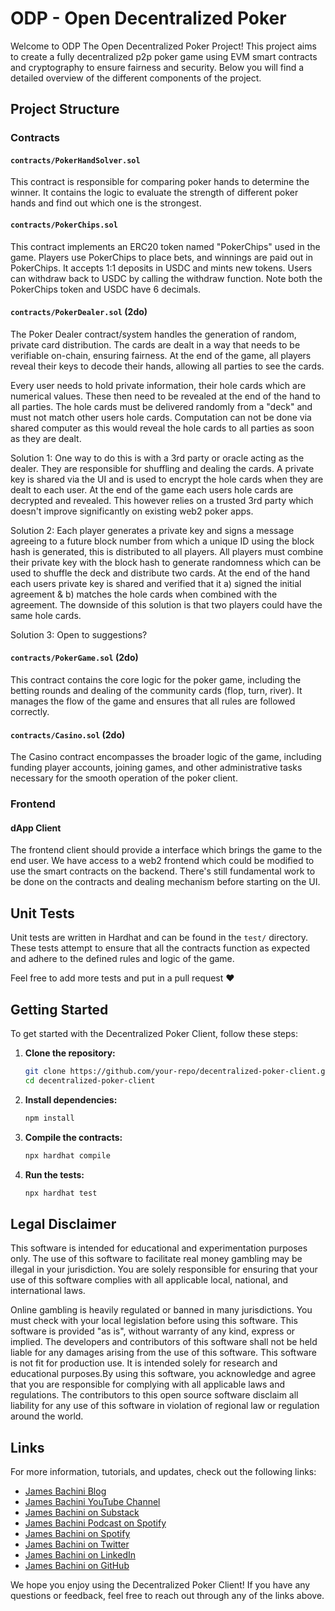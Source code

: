 
# ODP - Open Decentralized Poker

Welcome to ODP The Open Decentralized Poker Project! This project aims to create a fully decentralized p2p poker game using EVM smart contracts and cryptography to ensure fairness and security. Below you will find a detailed overview of the different components of the project.

## Project Structure

### Contracts

#### `contracts/PokerHandSolver.sol`

This contract is responsible for comparing poker hands to determine the winner. It contains the logic to evaluate the strength of different poker hands and find out which one is the strongest.

#### `contracts/PokerChips.sol`

This contract implements an ERC20 token named "PokerChips" used in the game. Players use PokerChips to place bets, and winnings are paid out in PokerChips. It accepts 1:1 deposits in USDC and mints new tokens. Users can withdraw back to USDC by calling the withdraw function. Note both the PokerChips token and USDC have 6 decimals.

#### `contracts/PokerDealer.sol` (2do)

The Poker Dealer contract/system handles the generation of random, private card distribution. The cards are dealt in a way that needs to be verifiable on-chain, ensuring fairness. At the end of the game, all players reveal their keys to decode their hands, allowing all parties to see the cards.

Every user needs to hold private information, their hole cards which are numerical values. These then need to be revealed at the end of the hand to all parties. The hole cards must be delivered randomly from a "deck" and must not match other users hole cards. Computation can not be done via shared computer as this would reveal the hole cards to all parties as soon as they are dealt.

Solution 1:
One way to do this is with a 3rd party or oracle acting as the dealer. They are responsible for shuffling and dealing the cards. A private key is shared via the UI and is used to encrypt the hole cards when they are dealt to each user. At the end of the game each users hole cards are decrypted and revealed. This however relies on a trusted 3rd party which doesn't improve significantly on existing web2 poker apps.

Solution 2:
Each player generates a private key and signs a message agreeing to a future block number from which a unique ID using the block hash is generated, this is distributed to all players. All players must combine their private key with the block hash to generate randomness which can be used to shuffle the deck and distribute two cards. At the end of the hand each users private key is shared and verified that it a) signed the initial agreement & b) matches the hole cards when combined with the agreement. The downside of this solution is that two players could have the same hole cards.

Solution 3:
Open to suggestions?

#### `contracts/PokerGame.sol` (2do)

This contract contains the core logic for the poker game, including the betting rounds and dealing of the community cards (flop, turn, river). It manages the flow of the game and ensures that all rules are followed correctly.

#### `contracts/Casino.sol` (2do)

The Casino contract encompasses the broader logic of the game, including funding player accounts, joining games, and other administrative tasks necessary for the smooth operation of the poker client.

### Frontend

#### dApp Client

The frontend client should provide a interface which brings the game to the end user. We have access to a web2 frontend which could be modified to use the smart contracts on the backend. There's still fundamental work to be done on the contracts and dealing mechanism before starting on the UI.

## Unit Tests

Unit tests are written in Hardhat and can be found in the `test/` directory. These tests attempt to ensure that all the contracts function as expected and adhere to the defined rules and logic of the game.

Feel free to add more tests and put in a pull request ♥️

## Getting Started

To get started with the Decentralized Poker Client, follow these steps:

1. **Clone the repository:**

    ```bash
    git clone https://github.com/your-repo/decentralized-poker-client.git
    cd decentralized-poker-client
    ```

2. **Install dependencies:**

    ```bash
    npm install
    ```

3. **Compile the contracts:**

    ```bash
    npx hardhat compile
    ```

4. **Run the tests:**

    ```bash
    npx hardhat test
    ```

## Legal Disclaimer
This software is intended for educational and experimentation purposes only. The use of this software to facilitate real money gambling may be illegal in your jurisdiction. You are solely responsible for ensuring that your use of this software complies with all applicable local, national, and international laws.

Online gambling is heavily regulated or banned in many jurisdictions. You must check with your local legislation before using this software. This software is provided "as is", without warranty of any kind, express or implied. The developers and contributors of this software shall not be held liable for any damages arising from the use of this software. This software is not fit for production use. It is intended solely for research and educational purposes.By using this software, you acknowledge and agree that you are responsible for complying with all applicable laws and regulations. The contributors to this open source software disclaim all liability for any use of this software in violation of regional law or regulation around the world.

## Links

For more information, tutorials, and updates, check out the following links:

- [James Bachini Blog](https://jamesbachini.com)
- [James Bachini YouTube Channel](https://www.youtube.com/c/JamesBachini?sub_confirmation=1)
- [James Bachini on Substack](https://bachini.substack.com)
- [James Bachini Podcast on Spotify](https://podcasters.spotify.com/pod/show/jamesbachini)
- [James Bachini on Spotify](https://open.spotify.com/show/2N0D9nvdxoe9rY3jxE4nOZ)
- [James Bachini on Twitter](https://twitter.com/james_bachini)
- [James Bachini on LinkedIn](https://www.linkedin.com/in/james-bachini/)
- [James Bachini on GitHub](https://github.com/jamesbachini)

We hope you enjoy using the Decentralized Poker Client! If you have any questions or feedback, feel free to reach out through any of the links above.
